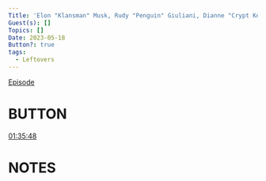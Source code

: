 ```yaml
---
Title: 'Elon "Klansman" Musk, Rudy "Penguin" Giuliani, Dianne "Crypt Keeper" Feinstein - Leftovers #48'
Guest(s): []
Topics: []
Date: 2023-05-18
Button?: true
tags:
  - Leftovers
---
```

[Episode](https://youtu.be/OB5DjiRnbt8)
# BUTTON
[01:35:48](https://www.youtube.com/watch?v=OB5DjiRnbt8&t=5748s)

# NOTES
